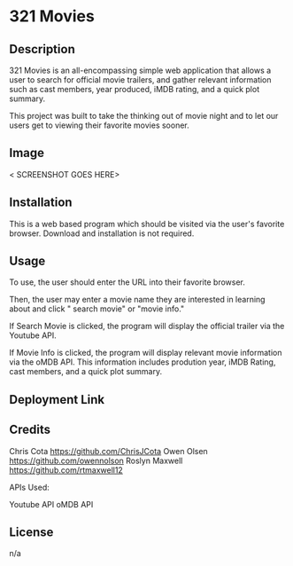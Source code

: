# 321 Movies

## Description
321 Movies is an all-encompassing simple web application that allows a user to search for official movie trailers, and gather relevant information such as cast members, year produced, iMDB rating, and a quick plot summary. 

This project was built to take the thinking out of movie night and to let our users get to viewing their favorite movies sooner. 

## Image
< SCREENSHOT GOES HERE>

## Installation

This is a web based program which should be visited via the user's favorite browser. Download and installation is not required. 

## Usage
To use, the user should enter the URL into their favorite browser.

Then, the user may enter a movie name they are interested in learning about and click " search movie" or "movie info."

If Search Movie is clicked, the program will display the official trailer via the Youtube API.

If Movie Info is clicked, the program will display relevant movie information via the oMDB API. This information includes prodution year, iMDB Rating, cast members, and a quick plot summary. 

## Deployment Link

## Credits
Chris Cota https://github.com/ChrisJCota
Owen Olsen https://github.com/owennolson
Roslyn Maxwell https://github.com/rtmaxwell12

APIs Used:

Youtube API
oMDB API

## License
n/a